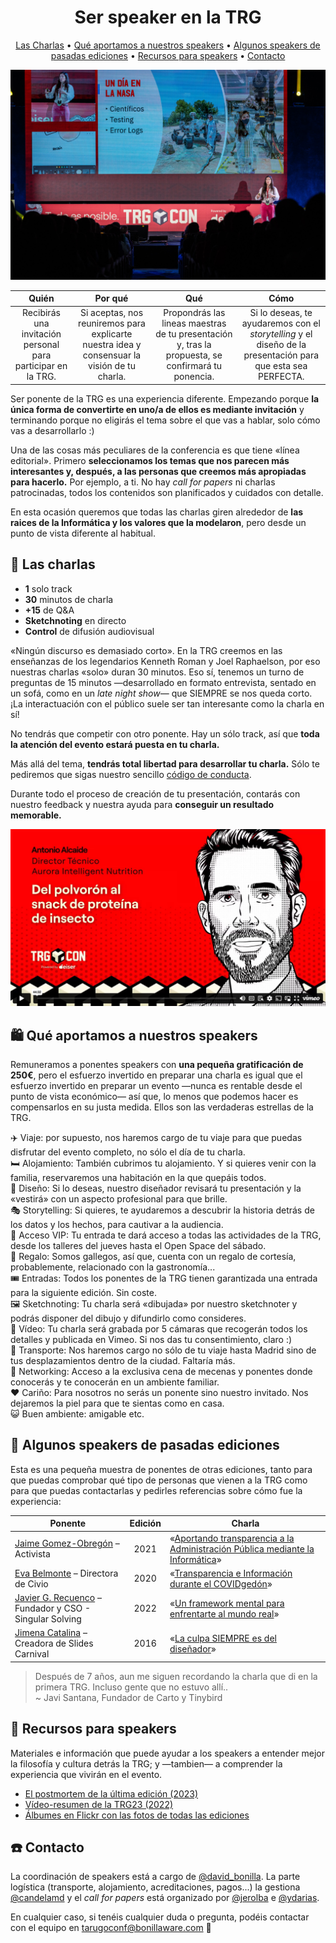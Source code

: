 <div align="center">
<h1>Ser speaker en la TRG</h1>
 
[Las Charlas](#-las-charlas) •
[Qué aportamos a nuestros speakers](#%EF%B8%8F-qu%C3%A9-aportamos-a-nuestros-speakers) •
[Algunos speakers de pasadas ediciones](#-algunos-speakers-de-pasadas-ediciones) •
[Recursos para speakers](#-recursos-para-speakers) •
[Contacto](#-contacto)

</div>

![El auditorio de la TRG](img/speakers/escenario.jpg)

| Quién | Por qué | Qué | Cómo |
| :-: | :-: | :-: | :-: |
| Recibirás una invitación personal para participar en la TRG. | Si aceptas, nos reuniremos para explicarte nuestra idea y consensuar la visión de tu charla. | Propondrás las lineas maestras de tu presentación y, tras la propuesta, se confirmará tu ponencia. | Si lo deseas, te ayudaremos con el *storytelling* y el diseño de la presentación para que esta sea PERFECTA. |

Ser ponente de la TRG es una experiencia diferente. Empezando porque **la única forma de convertirte en uno/a de ellos es mediante invitación** y terminando porque no eligirás el tema sobre el que vas a hablar, solo cómo vas a desarrollarlo :)

Una de las cosas más peculiares de la conferencia es que tiene «línea editorial». Primero **seleccionamos los temas que nos parecen más interesantes y, después, a las personas que creemos más apropiadas para hacerlo.** Por ejemplo, a ti. No hay *call for papers* ni charlas patrocinadas, todos los contenidos son planificados y cuidados con detalle.

En esta ocasión queremos que todas las charlas giren alrededor de **las raices de la Informática y los valores que la modelaron**, pero desde un punto de vista diferente al habitual.



## 🍿 Las charlas
 
- **1** solo track
- **30** minutos de charla
- **+15** de Q&A
- **Sketchnoting** en directo
- **Control** de difusión audiovisual


«Ningún discurso es demasiado corto». En la TRG creemos en las enseñanzas de los legendarios Kenneth Roman y Joel Raphaelson, por eso nuestras charlas «solo» duran 30 minutos. Eso sí, tenemos un turno de preguntas de 15 minutos —desarrollado en formato entrevista, sentado en un sofá, como en un *late night show*— que SIEMPRE se nos queda corto. ¡La interactuación con el público suele ser tan interesante como la charla en sí!

No tendrás que competir con otro ponente. Hay un sólo track, así que **toda la atención del evento estará puesta en tu charla.**

Más allá del tema, **tendrás total libertad para desarrollar tu charla.** Sólo te pediremos que sigas nuestro sencillo [código de conducta](https://trgcon.com/codigo-de-conducta/).

Durante todo el proceso de creación de tu presentación, contarás con nuestro feedback y nuestra ayuda para **conseguir un resultado memorable.**

[![Antonio dando su charla](img/speakers/antonio.jpg)](https://vimeo.com/trgcon/trg23-antonio)


## 🛍️ Qué aportamos a nuestros speakers

Remuneramos a ponentes speakers con **una pequeña gratificación de 250€**, pero el esfuerzo invertido en preparar una charla es igual que el esfuerzo invertido en preparar un evento —nunca es rentable desde el punto de vista económico— así que, lo menos que podemos hacer es compensarlos en su justa medida. Ellos son las verdaderas estrellas de la TRG.


✈️ Viaje: por supuesto, nos haremos cargo de tu viaje para que puedas disfrutar del evento completo, no sólo el día de tu charla.<br/>
🛏️ Alojamiento: También cubrimos tu alojamiento. Y si quieres venir con la familia, reservaremos una habitación en la que quepáis todos.<br/>
🎨 Diseño: Si lo deseas, nuestro diseñador revisará tu presentación y la «vestirá» con un aspecto profesional para que brille.<br/>
🎭 Storytelling: Si quieres, te ayudaremos a descubrir la historia detrás de los datos y los hechos, para cautivar a la audiencia.<br/>
💎 Acceso VIP: Tu entrada te dará acceso a todas las actividades de la TRG, desde los talleres del jueves hasta el Open Space del sábado.<br/>
🎁 Regalo: Somos gallegos, así que, cuenta con un regalo de cortesía, probablemente, relacionado con la gastronomía...<br/>
🎟️ Entradas: Todos los ponentes de la TRG tienen garantizada una entrada para la siguiente edición. Sin coste.<br/>
🖼️ Sketchnoting: Tu charla será «dibujada» por nuestro sketchnoter y podrás disponer del dibujo y difundirlo como consideres.<br/>
🎥 Vídeo: Tu charla será grabada por 5 cámaras que recogerán todos los detalles y publicada en Vimeo. Si nos das tu consentimiento, claro :)<br/>
🚕 Transporte: Nos haremos cargo no sólo de tu viaje hasta Madrid sino de tus desplazamientos dentro de la ciudad. Faltaría más.<br/>
🤝 Networking: Acceso a la exclusiva cena de mecenas y ponentes donde conocerás y te conocerán en un ambiente familiar.<br/>
❤️ Cariño: Para nosotros no serás un ponente sino nuestro invitado. Nos dejaremos la piel para que te sientas como en casa.<br/>
😺 Buen ambiente: amigable etc.

## 🌟 Algunos speakers de pasadas ediciones

Esta es una pequeña muestra de ponentes de otras ediciones, tanto para que puedas comprobar qué tipo de personas que vienen a la TRG como para que puedas contactarlas y pedirles referencias sobre cómo fue la experiencia:

| Ponente | Edición | Charla |
| - | :-: | - |
| [Jaime Gomez-Obregón](https://twitter.com/JaimeObregon) – Activista | 2021 | «[Aportando transparencia a la Administración Pública mediante la Informática](https://vimeo.com/650199371)» |
| [Eva Belmonte](https://twitter.com/evabelmonte) – Directora de Civio | 2020 | «[Transparencia e Información durante el COVIDgedón](https://vimeo.com/500138922)» |
| [Javier G. Recuenco](https://twitter.com/Recuenco) – Fundador y CSO - Singular Solving | 2022 | «[Un framework mental para enfrentarte al mundo real](https://vimeo.com/830825538)» | 
| [Jimena Catalina](https://twitter.com/subidubi) – Creadora de Slides Carnival | 2016 | «[La culpa SIEMPRE es del diseñador](https://www.youtube.com/watch?v=bUqB-ipn54o)» |


> Después de 7 años, aun me siguen recordando la charla que di en la primera TRG. Incluso gente que no estuvo allí..<br/>~ Javi Santana, Fundador de Carto y Tinybird


## 🧰 Recursos para speakers

Materiales e información que puede ayudar a los speakers a entender mejor la filosofía y cultura detrás la TRG; y —tambien— a comprender la experiencia que vivirán en el evento.

* [El postmortem de la última edición (2023)](https://www.bonillaware.com/postmortem-trg23)
* [Vídeo-resumen de la TRG23 (2022)](https://vimeo.com/928563768?share=copy`)
* [Álbumes en Flickr con las fotos de todas las ediciones](https://www.flickr.com/photos/tarugoconf/albums)

## ☎️ Contacto

La coordinación de speakers está a cargo de [@david_bonilla](https://twitter.com/david_bonilla). La parte logística (transporte, alojamiento, acreditaciones, pagos...) la gestiona [@candelamd](https://twitter.com/candelamd) y el *call for papers* está organizado por [@jerolba](https://twitter.com/jerolba) e [@ydarias](https://twitter.com/ydarias).

En cualquier caso, si tenéis cualquier duda o pregunta, podéis contactar con el equipo en [tarugoconf@bonillaware.com](mailto:tarugoconf@bonillaware.com) :email:
